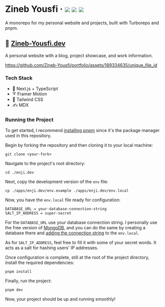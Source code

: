 <div>
  <h1>
    Zineb Yousfi
    &middot;
    <img src="https://img.shields.io/website?style=flat-square&url=https%3A%2F%2Fwww.enji.dev"/>
    <img src="https://img.shields.io/github/deployments/enjidev/enji.dev/production?label=production&style=flat-square"/>
    <img src="https://img.shields.io/github/commit-activity/m/enjidev/enji.dev?style=flat-square"/>
  </h1>
</div>

A monorepo for my personal website and projects, built with Turborepo and pnpm.

## 📘 [Zineb-Yousfi.dev](https://www.Zineb-Yousfi.dev)

A personal website with a blog, project showcase, and work information.

https://github.com/Zineb-Yousfi/portfolio/assets/189334635/unique_file_id


### Tech Stack

- 🚀 Next.js + TypeScript
- ➰ Framer Motion
- 🍃 Tailwind CSS
- ✍ MDX

### Running the Project

To get started, I recommend [installing pnpm](https://pnpm.io/installation) since it's the package manager used in this repository.

Begin by forking the repository and then cloning it to your local machine:

```
git clone <your-fork>
```

Navigate to the project's root directory:

```
cd ./enji.dev
```

Next, copy the development version of the `env` file:

```
cp ./apps/enji.dev/env.example ./apps/enji.dev/env.local
```

Now, you have the `env.local` file ready for configuration:

```
DATABASE_URL = your-database-connection-string
SALT_IP_ADDRESS = super-secret
```

For the `DATABASE_URL` use your database connection string. I personally use the free version of [MongoDB](https://www.mongodb.com/), and you can do the same by creating a database there and [adding the connection string](https://www.mongodb.com/basics/mongodb-connection-string) to the `env.local`.

As for `SALT_IP_ADDRESS`, feel free to fill it with some of your secret words. It acts as a salt for hashing users' IP addresses.

Once configuration is complete, still at the root of the project directory, install the required dependencies:

```
pnpm install
```

Finally, run the project:

```
pnpm dev
```

Now, your project should be up and running smoothly!
